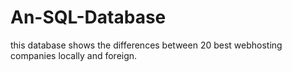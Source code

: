 # An-SQL-Database
this database shows the differences between 20 best webhosting companies locally and foreign.
